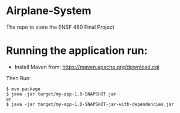 # Airplane-System

The repo to store the ENSF 480 Final Project

# Running the application run:

- Install Maven from:
  https://maven.apache.org/download.cgi

Then Run:

```
$ mvn package
$ java -jar target/my-app-1.0-SNAPSHOT.jar
or
$ java -jar target/my-app-1.0-SNAPSHOT-jar-with-dependencies.jar
```
